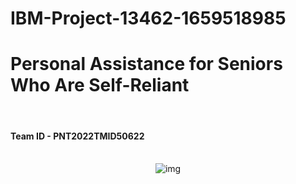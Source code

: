 # IBM-Project-13462-1659518985
<h1>Personal Assistance for Seniors Who Are Self-Reliant</h1><br />
<h4>Team ID - PNT2022TMID50622</h4>
<br />
<center>
<img src="https://lh5.googleusercontent.com/zy-NkAkqB4tfway77UPHxFcQuEpBJ93w29TvC35x8jngAcBVvjtUQ9LONj21qJZH533D0ylbhVFqsB-oHelpWTlAvEYYvySpMTsF1ZWUwZ6l3t2v2mKLpcy4b7quABPgOWXzxgw" alt="img">
</center>
